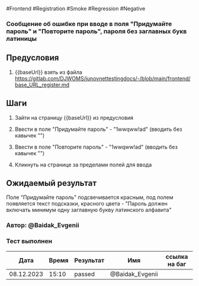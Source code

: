 #Frontend #Registration #Smoke #Regression #Negative

### Сообщение об ошибке при вводе в поля "Придумайте пароль" и "Повторите пароль", пароля без заглавных букв латиницы

## Предусловия

1. {{baseUrl}} взять из файла https://gitlab.com/DJWOMS/junovnettestingdocs/-/blob/main/frontend/base_URL_register.md

## Шаги

1. Зайти на страницу {{baseUrl}} из предусловия

2. Ввести в поле "Придумайте пароль" - "1wwqww!ad" (вводить без кавычек "")

3. Ввести в поле "Повторите пароль" - "1wwqww!ad" (вводить без кавычек "")

4. Кликнуть на странице за пределами полей для ввода

## Ожидаемый результат

Поле "Придумайте пароль" подсвечивается красным, под полем появляется текст подсказки, красного цвета - "Пароль должен включать минимум одну заглавную букву латинского алфавита"

### Автор: @Baidak_Evgenii

### Тест выполнен
|     Дата    | Время | Результат   |   Имя  | ссылка на баг |
|     ---     |  ---  |    ---      |   ---  |      ---      |
|  08.12.2023 | 15:10 |   passed    | @Baidak_Evgenii |      |